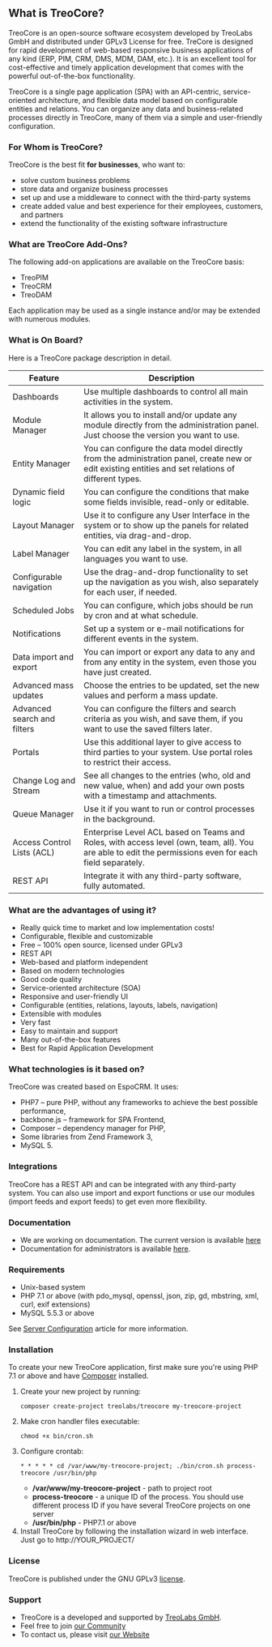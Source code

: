 ## What is TreoCore?

TreoCore is an open-source software ecosystem developed by TreoLabs GmbH and distributed under GPLv3 License for free. TreCore is designed for rapid development of web-based responsive business applications of any kind (ERP, PIM, CRM, DMS, MDM, DAM, etc.). It is an excellent tool for cost-effective and timely application development that comes with the powerful out-of-the-box functionality.

TreoCore is a single page application (SPA) with an API-centric, service-oriented architecture, and flexible data model based on configurable entities and relations. You can organize any data and business-related processes directly in TreoCore, many of them via a simple and user-friendly configuration.

### For Whom is TreoCore?

TreoCore is the best fit **for businesses**, who want to:
* solve custom business problems
* store data and organize business processes
* set up and use a middleware to connect with the third-party systems
* create added value and best experience for their employees, customers, and partners
* extend the functionality of the existing software infrastructure

### What are TreoCore Add-Ons?

The following add-on applications are available on the TreoCore basis:
* TreoPIM
* TreoCRM
* TreoDAM

Each application may be used as a single instance and/or may be extended with numerous modules.

### What is On Board?

Here is a TreoCore package description in detail.

| Feature                     | Description                                                 |
|-----------------------------|-------------------------------------------------------------|
| Dashboards                  | Use multiple dashboards to control all main activities in the system.                                                                                   |
| Module Manager              | It allows you to install and/or update any module directly from the administration panel. Just choose the version you want to use.                   |
| Entity Manager              | You can configure the data model directly from the administration panel, create new or edit existing entities and set relations of different types.     |
| Dynamic field logic         | You can configure the conditions that make some fields invisible, read-only or editable.                                                          |
| Layout Manager              | Use it to configure any User Interface in the system or to show up the panels for related entities, via drag-and-drop.                                  |
| Label Manager               | You can edit any label in the system, in all languages you want to use.                                                                           |
| Configurable navigation     | Use the drag-and-drop functionality to set up the navigation as you wish, also separately for each user, if needed.                               |
| Scheduled Jobs              | You can configure, which jobs should be run by cron and at what schedule.                                                                       |
| Notifications               | Set up a system or e-mail notifications for different events in the system.                                                                             |
| Data import and export      | You can import or export any data to any and from any entity in the system, even those you have just created.                                           |
| Advanced mass updates       | Choose the entries to be updated, set the new values and perform a mass update.                                                                     |
| Advanced search and filters | You can configure the filters and search criteria as you wish, and save them, if you want to use the saved filters later.                               |
| Portals                     | Use this additional layer to give access to third parties to your system. Use portal roles to restrict their access.                                    |
| Change Log and Stream       | See all changes to the entries (who, old and new value, when) and add your own posts with a timestamp and attachments.                                |
| Queue Manager               | Use it if you want to run or control processes in the background.                                                                                |
| Access Control Lists (ACL)  | Enterprise Level ACL based on Teams and Roles, with access level (own, team, all). You are able to edit the permissions even for each field separately. |
| REST API                    | Integrate it with any third-party software, fully automated. |

### What are the advantages of using it?
* Really quick time to market and low implementation costs!
* Configurable, flexible and customizable
* Free – 100% open source, licensed under GPLv3
* REST API
* Web-based and platform independent
* Based on modern technologies
* Good code quality
* Service-oriented architecture (SOA)
* Responsive and user-friendly UI
* Configurable (entities, relations, layouts, labels, navigation)
* Extensible with modules
* Very fast
* Easy to maintain and support
* Many out-of-the-box features
* Best for Rapid Application Development

### What technologies is it based on?
TreoCore was created based on EspoCRM. It uses:

* PHP7 – pure PHP, without any frameworks to achieve the best possible performance,
* backbone.js – framework for SPA Frontend,
* Composer – dependency manager for PHP,
* Some libraries from Zend Framework 3,
* MySQL 5.

### Integrations

TreoCore has a REST API and can be integrated with any third-party system. You can also use import and export functions or use our modules (import feeds and export feeds) to get even more flexibility.

### Documentation

- We are working on documentation. The current version is available [here](https://treopim.com/help)
- Documentation for administrators is available [here](docs/en/administration/).

### Requirements

* Unix-based system
* PHP 7.1 or above (with pdo_mysql, openssl, json, zip, gd, mbstring, xml, curl, exif extensions)
* MySQL 5.5.3 or above

See [Server Configuration](docs/en/administration/server-configuration.md) article for more information.

### Installation

To create your new TreoCore application, first make sure you're using PHP 7.1 or above and have [Composer](https://getcomposer.org/) installed. 

1. Create your new project by running:
   ```
   composer create-project treolabs/treocore my-treocore-project
   ```
2. Make cron handler files executable:
   ```
   chmod +x bin/cron.sh 
   ```
3. Configure crontab:
   ```
   * * * * * cd /var/www/my-treocore-project; ./bin/cron.sh process-treocore /usr/bin/php 
   ```
   - **/var/www/my-treocore-project** - path to project root
   - **process-treocore** - a unique ID of the process. You should use different process ID if you have several TreoCore projects on one server
   - **/usr/bin/php** - PHP7.1 or above
4. Install TreoCore by following the installation wizard in web interface. Just go to http://YOUR_PROJECT/

### License

TreoCore is published under the GNU GPLv3 [license](LICENSE.txt).

### Support

- TreoCore is a developed and supported by [TreoLabs GmbH](https://treolabs.com/).
- Feel free to join [our Community](https://community.treolabs.com/)
- To contact us, please visit [our Website](https://treolabs.com/)
